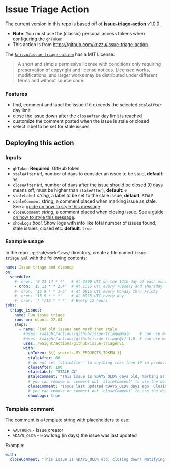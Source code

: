# Issue Triage Action

The current version in this repo is based off of [**issue-triage-action** v1.0.0](https://github.com/krizzu/issue-triage-action/releases/tag/v1.0.0)
- **Note**: You must use the (classic) personal access tokens when configuring the `ghToken`
- This action is from https://github.com/krizzu/issue-triage-action.

The [`krizzu/issue-triage-action`](https://github.com/krizzu/issue-triage-action/) has a MIT License:
> A short and simple permissive license with conditions only requiring preservation of copyright and license notices. Licensed works, modifications, and larger works may be distributed under different terms and without source code.

### Features

- find, comment and label the issue if it exceeds the selected `staleAfter` day limit 
- close the issue down after the `closeAfter` day limit is reached
- customize the comment posted when the issue is stale or closed
- select label to be set for stale issues


## Deploying this action

### Inputs

- `ghToken` **Required**, GitHub token
- `staleAfter` *int*, number of days to consider an issue to be stale, __default__: `30`
- `closeAfter` *int*, number of days after the issue should be closed (0 days means off, must be higher than `staleAfter`), __default__: `0`
- `staleLabel` *string*, a label to be set to the stale issue, __default__: `STALE`
- `staleComment` *string*, a comment placed when marking issue as stale. See a [guide on how to style this message](#template-comment).
- `closeComment` *string*, a comment placed when closing issue. See a [guide on how to style this message](#template-comment).
- `showLogs` *bool*. Show logs with info like total number of issues found, stale issues, closed etc. __default__: `true`

### Example usage

In the repo `.github/workflows/` directory, create a file named `issue-triage.yml` with the following contents:
```yaml
name: Issue triage and cleanup
on:
  schedule:
    #- cron: '0 23 14 * *'   # At 2300 UTC on the 14th day of each month
    - cron: '15 13 * * 2,4'  # At 1315 UTC every Tuesday and Thursday
    #- cron: '15 9 * * 1-5'  # At 0915 UTC every Monday thru Friday
    #- cron: '15 9 * * *'    # At 0915 UTC every day
    #- cron: '* */12 * * *'  # Every 12 hours
jobs:
  triage_issues:
    name: Run issue triage
    runs-on: ubuntu-22.04
    steps:
      - name: Find old issues and mark them stale
        #uses: rwaight/actions/github/issue-triage@main    # can use main or specific version
        #uses: rwaight/actions/github/issue-triage@v1.1.0  # can use main or specific version
        uses: rwaight/actions/github/issue-triage@v1
        with:
          ghToken: ${{ secrets.MY_PROJECTS_TOKEN }}
          staleAfter: 60
          # do not set 'staleAfter' to anything less than 30 in production
          closeAfter: 180
          staleLabel: "STALE 📺"
          staleComment: "This issue is %DAYS_OLD% days old, marking as stale! cc: @%AUTHOR%"
          # you can remove or comment out 'staleComment' to use the default 'staleComment'
          closeComment: "Issue last updated %DAYS_OLD% days ago! Closing down!"
          # you can remove or comment out 'closeComment' to use the default 'closeComment'
          showLogs: true
```


### Template comment
 
 The comment is a template string with placeholders to use:

- `%AUTHOR%` - Issue creator
- `%DAYS_OLD%` - How long (in days) the issue was last updated

Example:

```yaml
with:
  closeComment: "This issue is %DAYS_OLD% old, closing down! Notifying author: @%AUTHOR%"
```
